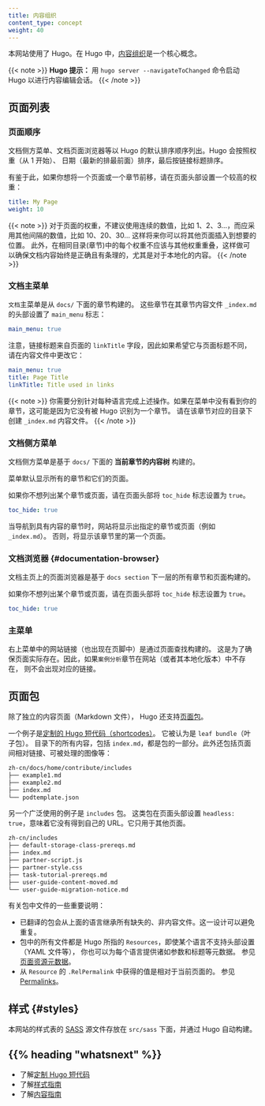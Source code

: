 ```yaml
---
title: 内容组织
content_type: concept
weight: 40
---
```

<!--
title: Content organization
content_type: concept
weight: 40
-->

<!-- overview -->

<!--
This site uses Hugo. In Hugo, [content
organization](https://gohugo.io/content-management/organization/) is a core
concept.
-->
本网站使用了 Hugo。在 Hugo 中，[内容组织](https://gohugo.io/content-management/organization/)是一个核心概念。

<!-- body -->

<!--
**Hugo Tip:** Start Hugo with `hugo server -navigateToChanged` for content edit-sessions.
-->
{{< note >}}
**Hugo 提示：** 用 `hugo server --navigateToChanged` 命令启动 Hugo 以进行内容编辑会话。
{{< /note >}}

<!--
## Page Lists

### Page Order

The documentation side menu, the documentation page browser etc. are listed using Hugo's default sort order, which sorts by weight (from 1), date (newest first), and finally by the link title.

Given that, if you want to move a page or a section up, set a weight in the page's front matter:
-->
## 页面列表

### 页面顺序

文档侧方菜单、文档页面浏览器等以 Hugo 的默认排序顺序列出。Hugo 会按照权重（从 1 开始）、
日期（最新的排最前面）排序，最后按链接标题排序。

有鉴于此，如果你想将一个页面或一个章节前移，请在页面头部设置一个较高的权重：

```yaml
title: My Page
weight: 10
```

<!--
For page weights, it can be smart not to use 1, 2, 3 ..., but some other interval, say 10, 20, 30... This allows you to insert pages where you want later.
Additionally, each weight within the same directory (section) should not be overlapped with the other weights. This makes sure that content is always organized correctly, especially in localized content.
-->
{{< note >}}
对于页面的权重，不建议使用连续的数值，比如 1、2、3...，而应采用其他间隔的数值，比如 10、20、30...
这样将来你可以将其他页面插入到想要的位置。
此外，在相同目录(章节)中的每个权重不应该与其他权重重叠，这样做可以确保文档内容始终是正确且有条理的，尤其是对于本地化的内容。
{{< /note >}}

<!--
### Documentation Main Menu

The `Documentation` main menu is built from the sections below `docs/` with the `main_menu` flag set in front matter of the `_index.md` section content file:
-->
### 文档主菜单

`文档`主菜单是从 `docs/` 下面的章节构建的。
这些章节在其章节内容文件 `_index.md` 的头部设置了 `main_menu` 标志：

```yaml
main_menu: true
```

<!--
Note that the link title is fetched from the page's `linkTitle`, so if you want it to be something different than the title, change it in the content file:
-->
注意，链接标题来自页面的 `linkTitle` 字段，因此如果希望它与页面标题不同，请在内容文件中更改它：

```yaml
main_menu: true
title: Page Title
linkTitle: Title used in links
```

<!--
The above needs to be done per language. If you don't see your section in the menu, it is probably because it is not identified as a section by Hugo. Create a `_index.md` content file in the section folder.
-->
{{< note >}}
你需要分别针对每种语言完成上述操作。如果在菜单中没有看到你的章节，这可能是因为它没有被 Hugo 识别为一个章节。
请在该章节对应的目录下创建 `_index.md` 内容文件。
{{< /note >}}

<!--
### Documentation Side Menu

The documentation side-bar menu is built from the _current section tree_ starting below `docs/`.

It will show all sections and their pages.

If you don't want to list a section or page, set the `toc_hide` flag to `true` in front matter:

When you navigate to a section that has content, the specific section or page (e.g. `_index.md`) is shown. Else, the first page inside that section is shown.
-->
### 文档侧方菜单

文档侧方菜单是基于 `docs/` 下面的 **当前章节的内容树** 构建的。

菜单默认显示所有的章节和它们的页面。

如果你不想列出某个章节或页面，请在页面头部将 `toc_hide` 标志设置为 `true`。

```yaml
toc_hide: true
```

当导航到具有内容的章节时，网站将显示出指定的章节或页面（例如 `_index.md`）。
否则，将显示该章节里的第一个页面。

<!--
### Documentation Browser

The page browser on the documentation home page is built using all the sections and pages that are directly below the `docs section`.

If you don't want to list a section or page, set the `toc_hide` flag to `true` in front matter:
-->
### 文档浏览器 {#documentation-browser}

文档主页上的页面浏览器是基于 `docs section` 下一层的所有章节和页面构建的。

如果你不想列出某个章节或页面，请在页面头部将 `toc_hide` 标志设置为 `true`。

```yaml
toc_hide: true
```

<!--
### The Main Menu

The site links in the top-right menu -- and also in the footer -- are built by page-lookups. This is to make sure that the page actually exists. So, if the `case-studies` section does not exist in a site (language), it will not be linked to.
-->
### 主菜单

右上菜单中的网站链接（也出现在页脚中）是通过页面查找构建的。
这是为了确保页面实际存在。因此，如果`案例分析`章节在网站（或者其本地化版本）中不存在，
则不会出现对应的链接。

<!--
## Page Bundles

In addition to standalone content pages (Markdown files), Hugo supports [Page Bundles](https://gohugo.io/content-management/page-bundles/).

One example is [Custom Hugo Shortcodes](/docs/contribute/style/hugo-shortcodes/). It is considered a `leaf bundle`. Everything below the directory, including the `index.md`, will be part of the bundle. This also includes page-relative links, images that can be processed etc.:
-->
## 页面包

除了独立的内容页面（Markdown 文件），
Hugo 还支持[页面包](https://gohugo.io/content-management/page-bundles/)。

一个例子是[定制的 Hugo 短代码（shortcodes）](/zh-cn/docs/contribute/style/hugo-shortcodes/)。
它被认为是 `leaf bundle`（叶子包）。
目录下的所有内容，包括 `index.md`，都是包的一部分。此外还包括页面间相对链接、可被处理的图像等：

```bash
zh-cn/docs/home/contribute/includes
├── example1.md
├── example2.md
├── index.md
└── podtemplate.json
```

<!--
Another widely used example is the `includes` bundle. It sets `headless: true` in front matter, which means that it does not get its own URL. It is only used in other pages.
-->
另一个广泛使用的例子是 `includes` 包。
这类包在页面头部设置 `headless: true`，意味着它没有得到自己的 URL。它只用于其他页面。

```bash
zh-cn/includes
├── default-storage-class-prereqs.md
├── index.md
├── partner-script.js
├── partner-style.css
├── task-tutorial-prereqs.md
├── user-guide-content-moved.md
└── user-guide-migration-notice.md
```

<!--
Some important notes to the files in the bundles:

* For translated bundles, any missing non-content files will be inherited from languages above. This avoids duplication.
* All the files in a bundle are what Hugo calls `Resources` and you can provide metadata per language, such as parameters and title, even if it does not supports front matter (YAML files etc.). See [Page Resources Metadata](https://gohugo.io/content-management/page-resources/#page-resources-metadata).
* The value you get from `.RelPermalink` of a `Resource` is page-relative. See [Permalinks](https://gohugo.io/content-management/urls/#permalinks).
-->
有关包中文件的一些重要说明：

* 已翻译的包会从上面的语言继承所有缺失的、非内容文件。这一设计可以避免重复。
* 包中的所有文件都是 Hugo 所指的 `Resources`，即使某个语言不支持头部设置（YAML 文件等），
  你也可以为每个语言提供诸如参数和标题等元数据。
  参见[页面资源元数据](https://gohugo.io/content-management/page-resources/#page-resources-metadata)。
* 从 `Resource` 的 `.RelPermalink` 中获得的值是相对于当前页面的。
  参见 [Permalinks](https://gohugo.io/content-management/urls/#permalinks)。

<!--
## Styles

The [SASS](https://sass-lang.com/) source of the stylesheets for this site is stored in `assets/sass` and is automatically built by Hugo.
-->
## 样式 {#styles}

本网站的样式表的 [SASS](https://sass-lang.com/) 源文件存放在 `src/sass` 下面，并通过 Hugo 自动构建。

## {{% heading "whatsnext" %}}

<!--
* Learn about [custom Hugo shortcodes](/docs/contribute/style/hugo-shortcodes/)
* Learn about the [Style guide](/docs/contribute/style/style-guide)
* Learn about the [Content guide](/docs/contribute/style/content-guide)
-->
* 了解[定制 Hugo 短代码](/zh-cn/docs/contribute/style/hugo-shortcodes/)
* 了解[样式指南](/zh-cn/docs/contribute/style/style-guide)
* 了解[内容指南](/zh-cn/docs/contribute/style/content-guide)

